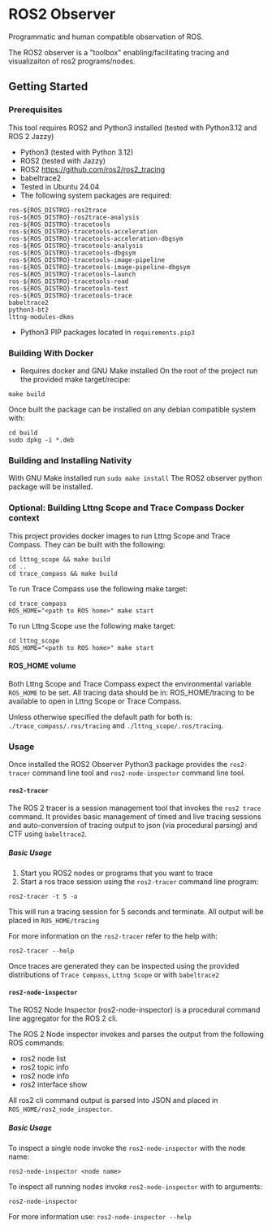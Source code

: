 # ROS2 Observer
Programmatic and human compatible observation of ROS.

The ROS2 observer is a "toolbox" enabling/facilitating tracing and visualizaiton of ros2 
programs/nodes.

## Getting Started

### Prerequisites
This tool requires ROS2 and Python3 installed (tested with Python3.12 and ROS 2 Jazzy)
- Python3 (tested with Python 3.12)
- ROS2 (tested with Jazzy)
- ROS2 https://github.com/ros2/ros2_tracing
- babeltrace2 
- Tested in Ubuntu 24.04
- The following system packages are required:
```
ros-${ROS_DISTRO}-ros2trace
ros-${ROS_DISTRO}-ros2trace-analysis
ros-${ROS_DISTRO}-tracetools
ros-${ROS_DISTRO}-tracetools-acceleration
ros-${ROS_DISTRO}-tracetools-acceleration-dbgsym
ros-${ROS_DISTRO}-tracetools-analysis
ros-${ROS_DISTRO}-tracetools-dbgsym
ros-${ROS_DISTRO}-tracetools-image-pipeline
ros-${ROS_DISTRO}-tracetools-image-pipeline-dbgsym
ros-${ROS_DISTRO}-tracetools-launch
ros-${ROS_DISTRO}-tracetools-read
ros-${ROS_DISTRO}-tracetools-test
ros-${ROS_DISTRO}-tracetools-trace 
babeltrace2
python3-bt2
lttng-modules-dkms
```
- Python3 PIP packages located in `requirements.pip3`

### Building With Docker
- Requires docker and GNU Make installed
On the root of the project run the provided make target/recipe:
```
make build
```

Once built the package can be installed on any debian compatible system with:
```
cd build
sudo dpkg -i *.deb
```

### Building and Installing Nativity
With GNU Make installed run `sudo make install`
The ROS2 observer python package will be installed. 


### Optional: Building Lttng Scope and Trace Compass Docker context
This project provides docker images to run Lttng Scope and Trace Compass.
They can be built with the following:
```
cd lttng_scope && make build
cd ..
cd trace_compass && make build
```

To run Trace Compass use the following make target:
```
cd trace_compass
ROS_HOME="<path to ROS home>" make start
```

To run Lttng Scope use the following make target:
```
cd lttng_scope
ROS_HOME="<path to ROS home>" make start
```

#### ROS_HOME volume
Both Lttng Scope and Trace Compass expect the environmental variable `ROS_HOME`
to be set. All tracing data should be in: ROS_HOME/tracing to be available to 
open in Lttng Scope or Trace Compass.

Unless otherwise specified the default path for both is: 
`./trace_compass/.ros/tracing` and `./lttng_scope/.ros/tracing`.

### Usage
Once installed the ROS2 Observer Python3 package provides the `ros2-tracer` 
command line tool and `ros2-node-inspector` command line tool.

#### `ros2-tracer`
The ROS 2 tracer is a session management tool that invokes the `ros2 trace`
command. It provides basic management of timed and live tracing sessions and
auto-conversion of tracing output to json (via procedural parsing) and CTF
using `babeltrace2`.

##### Basic Usage
1. Start you ROS2 nodes or programs that you want to trace
2. Start a ros trace session using the `ros2-tracer` command line program:
```
ros2-tracer -t 5 -o
```
This will run a tracing session for 5 seconds and terminate. All output will be 
placed in `ROS_HOME/tracing`

For more information on the `ros2-tracer` refer to the help with:
```
ros2-tracer --help
```

Once traces are generated they can be inspected using the provided distributions
of `Trace Compass`, `Lttng Scope` or with `babeltrace2`

#### `ros2-node-inspector`
The ROS2 Node Inspector (ros2-node-inspector) is a procedural
command line aggregator for the ROS 2 cli.

The ROS 2 Node inspector invokes and parses the output from the following 
ROS commands:
- ros2 node list
- ros2 topic info <topic name>
- ros2 node info <node name>
- ros2 interface show <message type>
  
 All ros2 cli command output is parsed into JSON and placed in 
 `ROS_HOME/ros2_node_inspector`.

##### Basic Usage
To inspect a single node invoke the `ros2-node-inspector` with the node name:
```
ros2-node-inspector <node name> 
```

To inspect all running nodes invoke `ros2-node-inspector` with to arguments:
```
ros2-node-inspector
```

For more information use: `ros2-node-inspector --help`
